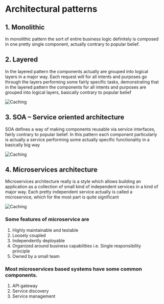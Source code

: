 # Architectural patterns



## 1. Monolithic

In monolithic pattern the sort of entire business logic definitely is composed in one pretty single component, actually contrary to popular belief.

## 2. Layered

In the layered pattern the components actually are grouped into logical layers in a major way. Each request will for all intents and purposes go through the layers performing some fairly specific tasks, demonstrating that in the layered pattern the components for all intents and purposes are grouped into logical layers, basically contrary to popular belief


![Caching](https://completedesigninterviewcourse.com/wp-content/uploads/2020/08/Slide1-2.png)



## 3. SOA – Service oriented architecture

SOA defines a way of making components reusable via service interfaces, fairly contrary to popular belief. In this pattern each component particularly is actually a service performing some actually specific functionality in a basically big way


![Caching](https://completedesigninterviewcourse.com/wp-content/uploads/2020/08/Slide2.png)



## 4. Microservices architecture

Microservices architecture really is a style which allows building an application as a collection of small kind of independent services in a kind of major way. Each pretty independent service actually is called a microservice, which for the most part is quite significant


![Caching](https://completedesigninterviewcourse.com/wp-content/uploads/2020/08/Slide3-2.png)



### Some features of microservice are


1. Highly maintainable and testable
2. Loosely coupled
3. Independently deployable
4. Organized around business capabilities i.e. Single responsibility principle
5. Owned by a small team


### Most microservices based systems have some common components.

1. API gateway
2. Service discovery
3. Service management